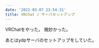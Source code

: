```yaml
---
date: '2021-03-07 23:54:31'
title: VRChat / サーバセットアップ
---
```


VRChatをやった。
微妙かった。

あとはydpサーバのセットアップをしていた。
